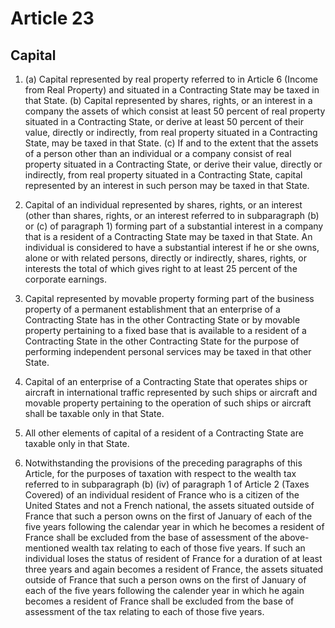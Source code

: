 # Article 23
## Capital

1.  (a) Capital represented by real property referred to in Article 6 (Income from Real
    Property) and situated in a Contracting State may be taxed in that State.
    (b) Capital represented by shares, rights, or an interest in a company the assets of
    which consist at least 50 percent of real property situated in a Contracting State, or derive
    at least 50 percent of their value, directly or indirectly, from real property situated in a
    Contracting State, may be taxed in that State.
    (c) If and to the extent that the assets of a person other than an individual or a
    company consist of real property situated in a Contracting State, or derive their value,
    directly or indirectly, from real property situated in a Contracting State, capital
    represented by an interest in such person may be taxed in that State.

2. Capital of an individual represented by shares, rights, or an interest (other than shares,
rights, or an interest referred to in subparagraph (b) or (c) of paragraph 1) forming part of a
substantial interest in a company that is a resident of a Contracting State may be taxed in that
State. An individual is considered to have a substantial interest if he or she owns, alone or with
related persons, directly or indirectly, shares, rights, or interests the total of which gives right to
at least 25 percent of the corporate earnings.

3. Capital represented by movable property forming part of the business property of a
permanent establishment that an enterprise of a Contracting State has in the other Contracting
State or by movable property pertaining to a fixed base that is available to a resident of a
Contracting State in the other Contracting State for the purpose of performing independent
personal services may be taxed in that other State.

4. Capital of an enterprise of a Contracting State that operates ships or aircraft in international
traffic represented by such ships or aircraft and movable property pertaining to the operation of
such ships or aircraft shall be taxable only in that State.

5. All other elements of capital of a resident of a Contracting State are taxable only in that
State.

6. Notwithstanding the provisions of the preceding paragraphs of this Article, for the
purposes of taxation with respect to the wealth tax referred to in subparagraph (b) (iv) of
paragraph 1 of Article 2 (Taxes Covered) of an individual resident of France who is a citizen of
the United States and not a French national, the assets situated outside of France that such a
person owns on the first of January of each of the five years following the calendar year in which
he becomes a resident of France shall be excluded from the base of assessment of the above-
mentioned wealth tax relating to each of those five years. If such an individual loses the status of
resident of France for a duration of at least three years and again becomes a resident of France,
the assets situated outside of France that such a person owns on the first of January of each of the
five years following the calender year in which he again becomes a resident of France shall be
excluded from the base of assessment of the tax relating to each of those five years.
